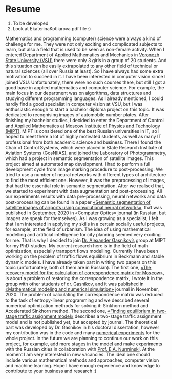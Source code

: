 # Resume
1. To be developed
2. Look at EkaterinaKotliarova.pdf file :)

Mathematics and programming (computer) science were always a kind of challenge for me. They were not only exciting and complicated subjects to learn, but also a field that is used to be seen as non-female activity. When I entered Department of Applied Mathematics and Mechanics in [Voronezh State University (VSU)](https://www.vsu.ru/english/) there were only 3 girls in a group of 20 students. And this situation can be easily extrapolated to any other field of technical or natural sciences (all over Russia at least). So I have always had some extra motivation to succeed in it.
I have been interested in computer vision since I joined VSU. Unfortunately, there were no such courses there, but still I got a good base in applied mathematics and computer science. For example, the main focus in our department was on algorithms, data structures and studying different programming languages. As I already mentioned, I could hardly find a good specialist in computer vision at VSU, but I was enthusiastic enough to start a bachelor diploma project on this topic. It was dedicated to recognising images of automobile number plates.
After finishing my bachelor studies, I decided to enter the Department of Control and Applied Mathematics at [Moscow Institute of Physics and Technology (MIPT)](https://mipt.ru/english/). MIPT is considered one of the best Russian universities in IT, so I hoped to meet there a lot of highly motivated students, as well as many IT professional from both academic science and business. There I found the Chair of Control Systems, which were placed in State Research Institute of Aviation Systems
(GosNIIAS), and joined the Laboratory of Photogrammetry, which had a project in semantic segmentation of satellite images. This project aimed at automated map development. I had to perform a full development cycle from image marking procedure to post-processing. We tried to use a number of neural networks with different types of architecture to find the most efficient one. However, it was the preprocessing of images, that had the essential role in semantic segmentation. After we realised that, we started to experiment with data augmentation and post-processing. All our experiments results with data pre-processing, neural networks and data post-processing can be found in a paper [«Semantic segmentation of satellite images of airports using convolutional neural networks»](https://github.com/tamamolis/VGGUnet/blob/master/res/semantic_segmentation.pdf), that was published in September, 2020 in «Computer Optics» journal (in Russian, but images are speak for themselves).
As I was growing as a specialist, I felt that I am interested in applying my skills in a certain socially useful projects, for example, at the field of urbanism. The idea of using mathematical modelling and artificial intelligence for city planning seemed very exciting for me. That is why I decided to join [Dr. Alexander Gasnikov’s](https://scholar.google.ru/citations?hl=ru&user=AmeE8qkAAAAJ) group at MIPT for my PhD-studies. My current research here is in the field of math optimization, especially transport flows modelling. Currently I have been working on the problem of traffic flows equilibrium in Beckmann and stable dynamic models. I have already taken part in writing two papers on this topic (unfortunately, both of them are in Russian). The first one, [«The recovery model for the calculation of correspondence matrix for Moscow»](https://arxiv.org/abs/2005.11604), is about a problem of restoring the correspondence matrix, I wrote it in the group with other students of dr. Gasnikov, and it was published in [«Mathematical modeling and numerical simulation»](http://crm-en.ics.org.ru/journal/article/2977/) journal in November, 2020. The problem of calculating the correspondence matrix was reduced to the task of entropy-linear programming and we described several numerical optimization methods for solving it: Sinkhorn method and Accelerated Sinkhorn method. The second one, [«Finding equilibrium in two-stage traffic assignment model»](https://arxiv.org/abs/2012.04516) describes a two-stage traffic assignment model and is not published yet, but accepted by journal. The theoretical part was developed by Dr. Gasnikov in his doctoral dissertation, however my contribution was in the code and many [numerical experiments](https://github.com/tamamolis/TransportNet/tree/master) for the whole project. In the future we are planning to continue our work on this project, for example, add more stages in the model and make experiments with the Russian cities in collaboration with [Prof. E.A. Nurminski](http://www.mathnet.ru/eng/person34069).
At the moment I am very interested in new vacancies. The ideal one should include various mathematical methods and approaches, computer vision and machine learning. Hope I have enough experience and knowledge to contribute to your business and research :)
